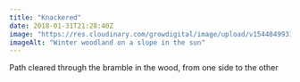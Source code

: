 ```yaml
---
title: "Knackered"
date: 2018-01-31T21:28:40Z
image: "https://res.cloudinary.com/growdigital/image/upload/v1544049931/woodland-39300882394.jpg"
imageAlt: "Winter woodland on a slope in the sun"
---
```


Path cleared through the bramble in the wood, from one side to the other
